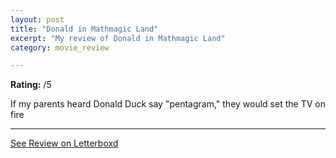 ```yaml
---
layout: post
title: "Donald in Mathmagic Land"
excerpt: "My review of Donald in Mathmagic Land"
category: movie_review

---
```


**Rating:** /5

If my parents heard Donald Duck say "pentagram," they would set the TV on fire

<hr>

[See Review on Letterboxd](https://boxd.it/5bz2OV)
